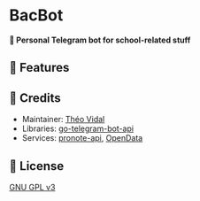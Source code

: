 # BacBot

**🤖 Personal Telegram bot for school-related stuff**

## 🌈 Features



## 📜 Credits

- Maintainer: [Théo Vidal](https://github.com/theovidal)
- Libraries: [go-telegram-bot-api](https://github.com/go-telegram-bot-api/telegram-bot-api)
- Services: [pronote-api](https://github.com/Litarvan/pronote-api), [OpenData](https://data.enseignementsup-recherche.gouv.fr/explore/dataset/fr-esr-parcoursup/information/?timezone=Europe%2FBerlin&disjunctive.fili=true&sort=tri)

## 🔐 License

[GNU GPL v3](./LICENSE)
